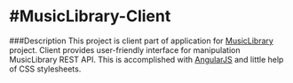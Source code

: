 #MusicLibrary-Client
===================

###Description
This project is client part of application for [MusicLibrary](https://github.com/Milan26/MusicLibrary) project.
Client provides user-friendly interface for manipulation MusicLibrary REST API. This is accomplished with [AngularJS](https://angularjs.org/)
and little help of CSS stylesheets.
